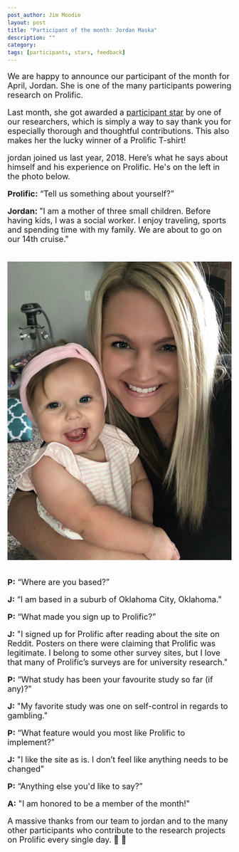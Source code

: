 ```yaml
---
post_author: Jim Moodie
layout: post
title: "Participant of the month: Jordan Maska"
description: ""
category: 
tags: [participants, stars, feedback]
---
```

<p></p>

<font size="+1">
<p>
We are happy to announce our participant of the month for April, Jordan. She is one of the many participants powering research on Prolific. 
<p>
Last month, she got awarded a  <a href="http://blog.prolificacademic.co.uk/2017/10/26/feedback-and-stars">participant star</a> by one of our researchers, which is simply a way to say thank you for especially thorough and thoughtful contributions. This also makes her the lucky winner of a Prolific T-shirt!
<p>


<p>
jordan joined us last year, 2018. Here’s what he says about himself and his experience on Prolific. He's on the left in the photo below.
<p>

<b>Prolific:</b> “Tell us something about yourself?”
<p>
<b>Jordan: </b> "I am a mother of three small children. Before having kids, I was a social worker. I enjoy traveling, sports and spending time with my family. We are about to go on our 14th cruise." 

<div class="row">
	<div class="col-md-12">
 		<img class="img-responsive col-md-14" style="display: block;margin-left: auto;margin-right: auto;margin-top:40px;margin-bottom:15px;" src="/assets/img/jordan.jpg">
	 </div>
</div>

<p><br>
<b>P:</b> “Where are you based?”
<p>
<b>J:</b> “I am based in a suburb of Oklahoma City, Oklahoma."
<p>
<b>P:</b> “What made you sign up to Prolific?”
<p>
<b>J:</b> "I signed up for Prolific after reading about the site on Reddit. Posters on there were claiming that Prolific was legitimate. I belong to some other survey sites, but I love that many of Prolific’s surveys are for university research."
<p>
<b>P:</b> “What study has been your favourite study so far (if any)?”
<p>
<b>J:</b> "My favorite study was one on self-control in regards to gambling."
<p>
<b>P:</b> “What feature would you most like Prolific to implement?”
<p>	
<b>J:</b> "I like the site as is. I don’t feel like anything needs to be changed"
<p>
<b>P:</b> “Anything else you'd like to say?”
<p>	
<b>A:</b> "I am honored to be a member of the month!"
<p>
<p>

A massive thanks from our team to jordan and to the many other participants who contribute to the research projects on Prolific every single day. 🙂 🙌 
